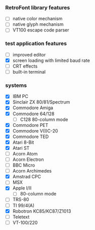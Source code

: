 ### RetroFont library features
- [ ] native color mechanism
- [ ] native glyph mechanism
- [ ] VT100 escape code parser

### test application features
- [ ] improved editor
- [X] screen loading with limited baud rate
- [ ] CRT effects
- [ ] built-in terminal

### systems
- [X] IBM PC
- [X] Sinclair ZX 80/81/Spectrum
- [X] Commodore Amiga
- [X] Commodore 64/128
  - [ ] C128 80-column mode
- [X] Commodore PET
- [X] Commodore V(I)C-20
- [X] Commodore TED
- [X] Atari 8-Bit
- [X] Atari ST
- [ ] Acorn Atom
- [ ] Acorn Electron
- [ ] BBC Micro
- [ ] Acorn Archimedes
- [X] Amstrad CPC
- [ ] MSX
- [X] Apple I/II
  - [ ] 80-column mode
- [ ] TRS-80
- [ ] TI 99/4(A)
- [X] Robotron KC85/KC87/Z1013
- [ ] Teletext
- [ ] VT-100/220
